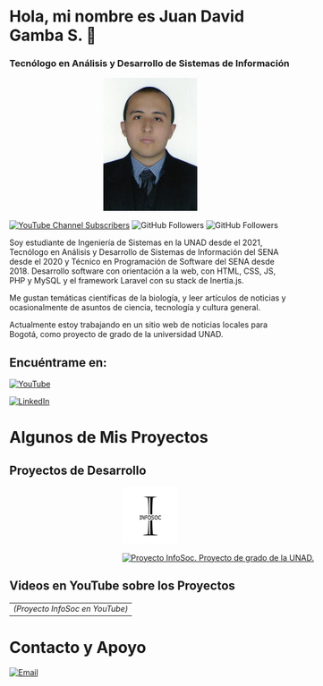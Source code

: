 # Hola, mi nombre es Juan David Gamba S. 👋

### Tecnólogo en Análisis y Desarrollo de Sistemas de Información

<div style="width: 33.33%; margin: 0 auto;">
<picture>
<a href="https://github.com/JuanDGambaS" title="Juan David Gamba. Desarrollador web.">
<img src="./FotoTipoDocFB.jpg" style="max-width: 100%; height: auto;"/>
</a>
</picture>
</div>

[![YouTube Channel Subscribers](https://img.shields.io/youtube/channel/subscribers/UCWiSiJuVZUHw9ieayPHm9fA?style=social)](https://youtube.com/JuanDGambaSDesarrollador?sub_confirmation=1)
![GitHub Followers](https://img.shields.io/github/followers/JuanDGambaS?style=social)
![GitHub Followers](https://img.shields.io/github/stars/JuanDGambaS?style=social)

Soy estudiante de Ingeniería de Sistemas en la UNAD desde el 2021, Tecnólogo en Análisis y Desarrollo de Sistemas de Información del SENA desde el 2020 y Técnico en Programación de Software del SENA desde 2018.
Desarrollo software con orientación a la web, con HTML, CSS, JS, PHP y MySQL y el framework Laravel con su stack de Inertia.js.

Me gustan temáticas científicas de la biología, y leer artículos de noticias y ocasionalmente de asuntos de ciencia, tecnología y cultura general.

Actualmente estoy trabajando en un sitio web de noticias locales para Bogotá, como proyecto de grado de la universidad UNAD.

## Encuéntrame en:

[![YouTube](https://img.shields.io/badge/YouTube-Juan_Gamba_S-FF0000?style=for-the-badge&logo=youtube&logoColor=white&labelColor=101010)](https://www.youtube.com/@JuanDGambaSDesarrollador)
<br/>

[![LinkedIn](https://img.shields.io/badge/LinkedIn-Juan_David_Gamba_Saenz-0077B5?style=for-the-badge&logo=linkedin&logoColor=white&labelColor=101010)](www.linkedin.com/in/juandgambasaenz739149217)

# Algunos de Mis Proyectos

## Proyectos de Desarrollo

<div style="width: 20%; margin: 0 auto;">
<picture>
<a href="#" title="Proyecto InfoSoc. Proyecto grado de la UNAD." style="pointer-events: none;" aria-disabled="true">
<img src="./logo3.png" style="max-width: 100%; height: auto;" alt="Proyecto InfoSoc. Proyecto grado de la UNAD."/>
</a>
</picture>
</div>

<span style="padding: 0 20%;"></span>
[![Proyecto InfoSoc. Proyecto de grado de la UNAD.](https://img.shields.io/github/stars/JuanDGambaS/juandgambas?label=Proyecto%20InfoSoc&style=social)](#)

## Videos en YouTube sobre los Proyectos

<table style="width: 100%;">
<tr>
<td><i>(Proyecto InfoSoc en YouTube)</i></td>
</tr>
</table>

# Contacto y Apoyo

[![Email](https://img.shields.io/badge/jdgambas.desarrollador@gmail.com-email_personal-D14836?style=for-the-badge&logo=gmail&logoColor=white&labelColor=101010)](mailto:jdgambas.desarrollador@gmail.com)
